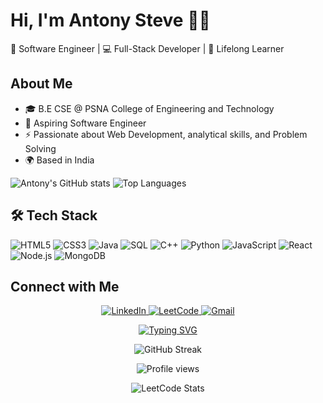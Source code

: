 # Hi, I'm Antony Steve 👨‍💻
🚀 Software Engineer | 💻 Full-Stack Developer | 🌱 Lifelong Learner
## About Me
- 🎓 B.E CSE @ PSNA College of Engineering and Technology  
- 💼 Aspiring Software Engineer  
- ⚡ Passionate about Web Development, analytical skills, and Problem Solving  
- 🌍 Based in India

![Antony's GitHub stats](https://github-readme-stats.vercel.app/api?username=AntonySteve&show_icons=true&theme=radical)
![Top Languages](https://github-readme-stats.vercel.app/api/top-langs/?username=AntonySteve&layout=compact&theme=radical)

## 🛠️ Tech Stack

![HTML5](https://img.shields.io/badge/HTML5-E34F26?style=for-the-badge&logo=html5&logoColor=white)
![CSS3](https://img.shields.io/badge/CSS3-1572B6?style=for-the-badge&logo=css3&logoColor=white)
![Java](https://img.shields.io/badge/Java-007396?style=for-the-badge&logo=java&logoColor=white)
![SQL](https://img.shields.io/badge/SQL-4479A1?style=for-the-badge&logo=mysql&logoColor=white)
![C++](https://img.shields.io/badge/C++-00599C?style=for-the-badge&logo=cplusplus&logoColor=white)
![Python](https://img.shields.io/badge/Python-3776AB?style=for-the-badge&logo=python&logoColor=white)
![JavaScript](https://img.shields.io/badge/JavaScript-F7DF1E?style=for-the-badge&logo=javascript&logoColor=black)
![React](https://img.shields.io/badge/React-61DAFB?style=for-the-badge&logo=react&logoColor=black)
![Node.js](https://img.shields.io/badge/Node.js-339933?style=for-the-badge&logo=nodedotjs&logoColor=white)
![MongoDB](https://img.shields.io/badge/MongoDB-47A248?style=for-the-badge&logo=mongodb&logoColor=white)



## Connect with Me

<p align="center">
  <a href="https://linkedin.com/in/antony-steve" target="_blank">
    <img src="https://img.shields.io/badge/LinkedIn-Antony%20Steve-blue?style=for-the-badge&logo=linkedin&logoColor=white" alt="LinkedIn"/>
  </a>
  <a href="https://leetcode.com/your-username" target="_blank">
    <img src="https://img.shields.io/badge/LeetCode-AntonySteve-FFA116?style=for-the-badge&logo=leetcode&logoColor=white" alt="LeetCode"/>
  </a>
  <a href="mailto:antonysteve0201@gmail.com">
    <img src="https://img.shields.io/badge/Email-antonysteve0201%40gmail.com-red?style=for-the-badge&logo=gmail&logoColor=white" alt="Gmail"/>
  </a>
</p>

<p align="center">
  <a href="https://git.io/typing-svg">
    <img src="https://readme-typing-svg.herokuapp.com?color=%2336BCF7&lines=Software+Engineer;Full+Stack+Developer;Open+Source+Contributor;Lifelong+Learner" alt="Typing SVG" />
  </a>
</p>

<p align="center">
  <img src="https://github-readme-streak-stats.herokuapp.com/?user=AntonySteve&theme=radical" alt="GitHub Streak" />
</p>

<p align="center">
  <img src="https://komarev.com/ghpvc/?username=AntonySteve&color=brightgreen" alt="Profile views" />
</p>

<p align="center">
  <img src="https://leetcard.jacoblin.cool/AntonySteve?theme=dark&font=Roboto&ext=contest" alt="LeetCode Stats" />
</p>
